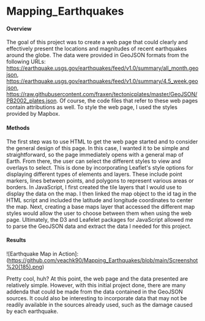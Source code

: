 # Mapping_Earthquakes

#### Overview
The goal of this project was to create a web page that could clearly and effectively present the locations and magnitudes of recent earthquakes around the globe. The data were provided in GeoJSON formats from the following URLs: https://earthquake.usgs.gov/earthquakes/feed/v1.0/summary/all_month.geojson, https://earthquake.usgs.gov/earthquakes/feed/v1.0/summary/4.5_week.geojson, https://raw.githubusercontent.com/fraxen/tectonicplates/master/GeoJSON/PB2002_plates.json. Of course, the code files that refer to these web pages contain attributions as well. To style the web page, I used the styles provided by Mapbox. 

#### Methods
The first step was to use HTML to get the web page started and to consider the general design of this page. In this case, I wanted it to be simple and straightforward, so the page immediately opens with a general map of Earth. From there, the user can select the different styles to view and overlays to select. This is done by incorporating Leaflet's style options for displaying different types of elements and layers. These include point markers, lines between points, and polygons to represent various areas or borders. In JavaScript, I first created the tile layers that I would use to display the data on the map. I then linked the map object to the id tag in the HTML script and included the latitude and longitude coordinates to center the map. Next, creating a base maps layer that accessed the different map styles would allow the user to choose between them when using the web page. Ultimately, the D3 and Leafelet packages for JavaScript allowed me to parse the GeoJSON data and extract the data I needed for this project. 

#### Results

![Earthquake Map in Action]:(https://github.com/veachk90/Mapping_Earthquakes/blob/main/Screenshot%20(185).png)

Pretty cool, huh? At this point, the web page and the data presented are relatively simple. However, with this initial project done, there are many addenda that could be made from the data contained in the GeoJSON sources. It could also be interesting to incorporate data that may not be readily available in the sources already used, such as the damage caused by each earthquake. 
